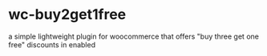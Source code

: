 # wc-buy2get1free
a simple lightweight plugin for woocommerce that offers "buy three get one free" discounts in enabled
